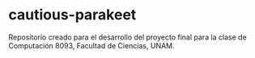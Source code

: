 # cautious-parakeet

Repositorio creado para el desarrollo del proyecto final para la clase de Computación 8093, Facultad de Ciencias, UNAM.
